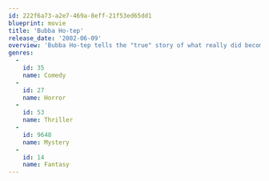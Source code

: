 ```yaml
---
id: 222f6a73-a2e7-469a-8eff-21f53ed65dd1
blueprint: movie
title: 'Bubba Ho-tep'
release_date: '2002-06-09'
overview: 'Bubba Ho-tep tells the "true" story of what really did become of Elvis Presley. We find Elvis as an elderly resident in an East Texas rest home, who switched identities with an Elvis impersonator years before his "death," then missed his chance to switch back. He must team up with JFK and fight an ancient Egyptian mummy for the souls of their fellow residents.'
genres:
  -
    id: 35
    name: Comedy
  -
    id: 27
    name: Horror
  -
    id: 53
    name: Thriller
  -
    id: 9648
    name: Mystery
  -
    id: 14
    name: Fantasy
---
```

